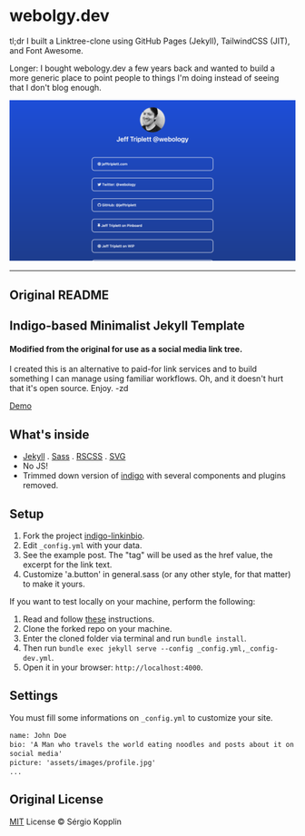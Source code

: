 # webolgy.dev

tl;dr I built a Linktree-clone using GitHub Pages (Jekyll), TailwindCSS (JIT), and Font Awesome.

Longer: I bought webology.dev a few years back and wanted to build a more generic place to point people to things I'm doing instead of seeing that I don't blog enough.

![screenshot](assets/images/screenshot.png)

----

## Original README

## Indigo-based Minimalist Jekyll Template

#### Modified from the original for use as a social media link tree.

I created this is an alternative to paid-for link services and to build something I can manage using familiar workflows. Oh, and it doesn't hurt that it's open source. Enjoy. -zd

[Demo](https://zchef2k.github.io/indigo-linkinbio)

## What's inside

- [Jekyll](https://jekyllrb.com/) . [Sass](https://sass-lang.com/) . [RSCSS](https://rscss.io/) . [SVG](https://www.w3.org/Graphics/SVG/)
- No JS!
- Trimmed down version of [indigo](https://github.com/sergiokopplin/indigo) with several components and plugins removed.

## Setup

1. Fork the project [indigo-linkinbio](https://github.com/zchef2k/indigo-linkinbio/fork).
2. Edit `_config.yml` with your data.
3. See the example post. The "tag" will be used as the href value, the excerpt for the link text.
4. Customize 'a.button' in general.sass (or any other style, for that matter) to make it yours.

If you want to test locally on your machine, perform the following:

1. Read and follow [these](https://docs.github.com/en/github/working-with-github-pages/testing-your-github-pages-site-locally-with-jekyll) instructions.
2. Clone the forked repo on your machine.
3. Enter the cloned folder via terminal and run `bundle install`.
4. Then run `bundle exec jekyll serve --config _config.yml,_config-dev.yml`.
5. Open it in your browser: `http://localhost:4000`.

## Settings

You must fill some informations on `_config.yml` to customize your site.

```
name: John Doe
bio: 'A Man who travels the world eating noodles and posts about it on social media'
picture: 'assets/images/profile.jpg'
...
```

## Original License

[MIT](https://kopplin.mit-license.org/) License © Sérgio Kopplin
